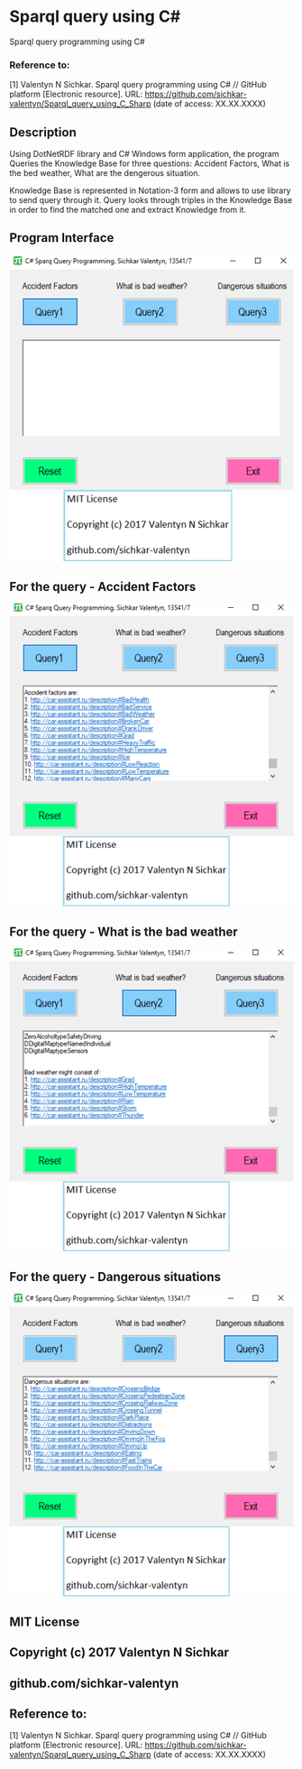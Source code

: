 # Sparql query using C#
Sparql query programming using C#

### Reference to:
[1] Valentyn N Sichkar. Sparql query programming using C# // GitHub platform [Electronic resource]. URL: https://github.com/sichkar-valentyn/Sparql_query_using_C_Sharp (date of access: XX.XX.XXXX)

## Description
Using DotNetRDF library and C# Windows form application, the program Queries the Knowledge Base for three questions: Accident Factors, What is the bed weather, What are the dengerous situation.

Knowledge Base is represented in Notation-3 form and allows to use library to send query through it. Query looks through triples in the Knowledge Base in order to find the matched one and extract Knowledge from it.

## Program Interface
![Result](images/Program_Interface.png)

## For the query - Accident Factors
![Result](images/For_the_query-Accident_Factors.png)

## For the query - What is the bad weather
![Result](images/For_the_query-What_is_the_bad_weather.png)

## For the query - Dangerous situations
![Result](images/For_the_query-Dangerous_situations.png)

## MIT License
## Copyright (c) 2017 Valentyn N Sichkar
## github.com/sichkar-valentyn
## Reference to:
[1] Valentyn N Sichkar. Sparql query programming using C# // GitHub platform [Electronic resource]. URL: https://github.com/sichkar-valentyn/Sparql_query_using_C_Sharp (date of access: XX.XX.XXXX)
